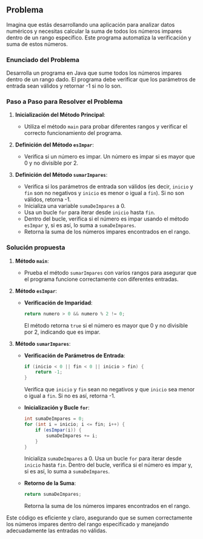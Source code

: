 ## Problema
Imagina que estás desarrollando una aplicación para analizar datos numéricos y necesitas calcular la suma de todos los números impares dentro de un rango específico. Este programa automatiza la verificación y suma de estos números.

### Enunciado del Problema
Desarrolla un programa en Java que sume todos los números impares dentro de un rango dado. El programa debe verificar que los parámetros de entrada sean válidos y retornar -1 si no lo son.

### Paso a Paso para Resolver el Problema

1. **Inicialización del Método Principal**:
    - Utiliza el método `main` para probar diferentes rangos y verificar el correcto funcionamiento del programa.

2. **Definición del Método `esImpar`**:
    - Verifica si un número es impar. Un número es impar si es mayor que 0 y no divisible por 2.

3. **Definición del Método `sumarImpares`**:
    - Verifica si los parámetros de entrada son válidos (es decir, `inicio` y `fin` son no negativos y `inicio` es menor o igual a `fin`). Si no son válidos, retorna -1.
    - Inicializa una variable `sumaDeImpares` a 0.
    - Usa un bucle `for` para iterar desde `inicio` hasta `fin`.
    - Dentro del bucle, verifica si el número es impar usando el método `esImpar` y, si es así, lo suma a `sumaDeImpares`.
    - Retorna la suma de los números impares encontrados en el rango.

### Solución propuesta

1. **Método `main`**:
    - Prueba el método `sumarImpares` con varios rangos para asegurar que el programa funcione correctamente con diferentes entradas.

2. **Método `esImpar`**:
    - **Verificación de Imparidad**:
      ```java
      return numero > 0 && numero % 2 != 0;
      ```
      El método retorna `true` si el número es mayor que 0 y no divisible por 2, indicando que es impar.

3. **Método `sumarImpares`**:
    - **Verificación de Parámetros de Entrada**:
      ```java
      if (inicio < 0 || fin < 0 || inicio > fin) {
          return -1;
      }
      ```
      Verifica que `inicio` y `fin` sean no negativos y que `inicio` sea menor o igual a `fin`. Si no es así, retorna -1.

    - **Inicialización y Bucle `for`**:
      ```java
      int sumaDeImpares = 0;
      for (int i = inicio; i <= fin; i++) {
          if (esImpar(i)) {
              sumaDeImpares += i;
          }
      }
      ```
      Inicializa `sumaDeImpares` a 0. Usa un bucle `for` para iterar desde `inicio` hasta `fin`. Dentro del bucle, verifica si el número es impar y, si es así, lo suma a `sumaDeImpares`.

    - **Retorno de la Suma**:
      ```java
      return sumaDeImpares;
      ```
      Retorna la suma de los números impares encontrados en el rango.

Este código es eficiente y claro, asegurando que se sumen correctamente los números impares dentro del rango especificado y manejando adecuadamente las entradas no válidas.